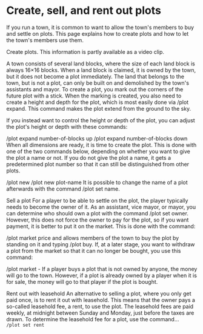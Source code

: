 # Create, sell, and rent out plots

If you run a town, it is common to want to allow the town's members to buy and settle on plots. This page explains how to create plots and how to let the town's members use them.

Create plots. This information is partly available as a video clip.

A town consists of several land blocks, where the size of each land block is always 16×16 blocks. When a land block is claimed, it is owned by the town, but it does not become a plot immediately. The land that belongs to the town, but is not a plot, can only be built on and demolished by the town's assistants and mayor. To create a plot, you mark out the corners of the future plot with a stick. When the marking is created, you also need to create a height and depth for the plot, which is most easily done via /plot expand. This command makes the plot extend from the ground to the sky.

If you instead want to control the height or depth of the plot, you can adjust the plot's height or depth with these commands:

/plot expand number-of-blocks up /plot expand number-of-blocks down When all dimensions are ready, it is time to create the plot. This is done with one of the two commands below, depending on whether you want to give the plot a name or not. If you do not give the plot a name, it gets a predetermined plot number so that it can still be distinguished from other plots.

/plot new /plot new plot-name It is possible to change the name of a plot afterwards with the command /plot set name.

Sell a plot For a player to be able to settle on the plot, the player typically needs to become the owner of it. As an assistant, vice mayor, or mayor, you can determine who should own a plot with the command /plot set owner. However, this does not force the owner to pay for the plot, so if you want payment, it is better to put it on the market. This is done with the command:

/plot market price and allows members of the town to buy the plot by standing on it and typing /plot buy. If, at a later stage, you want to withdraw a plot from the market so that it can no longer be bought, you use this command:

/plot market - If a player buys a plot that is not owned by anyone, the money will go to the town. However, if a plot is already owned by a player when it is for sale, the money will go to that player if the plot is bought.

Rent out with leasehold An alternative to selling a plot, where you only get paid once, is to rent it out with leasehold. This means that the owner pays a so-called leasehold fee, a rent, to use the plot. The leasehold fees are paid weekly, at midnight between Sunday and Monday, just before the taxes are drawn. To determine the leasehold fee for a plot, use the command...\
`/plot set rent`&#x20;
